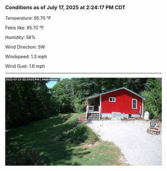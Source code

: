 ### Conditions as of July 17, 2025 at 2:24:17 PM CDT 

Temperature: 95.70 &deg;F

Feels like: 95.70 &deg;F

Humidity: 58%

Wind Direction: SW

Windspeed: 1.3 mph

Wind Gust: 1.6 mph

---

<img src="./images/latest.jpeg"/>

